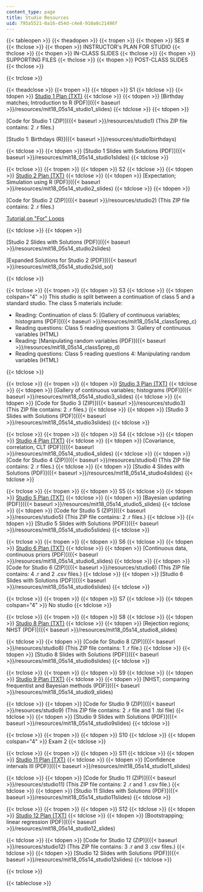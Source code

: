 ```yaml
---
content_type: page
title: Studio Resources
uid: 795a5521-0a16-d54d-c4e8-910a0c21496f
---
```


{{< tableopen >}}
{{< theadopen >}}
{{< tropen >}}
{{< thopen >}}
SES #
{{< thclose >}}
{{< thopen >}}
INSTRUCTOR's PLAN FOR STUDIO
{{< thclose >}}
{{< thopen >}}
IN-CLASS SLIDES
{{< thclose >}}
{{< thopen >}}
SUPPORTING FILES
{{< thclose >}}
{{< thopen >}}
POST-CLASS SLIDES
{{< thclose >}}

{{< trclose >}}

{{< theadclose >}}
{{< tropen >}}
{{< tdopen >}}
S1
{{< tdclose >}}
{{< tdopen >}}
[Studio 1 Plan (TXT)](./resolveuid/c056d700886880f9b42ca44af9707bc1)
{{< tdclose >}}
{{< tdopen >}}
[Birthday matches; Introduction to R (PDF)]({{< baseurl >}}/resources/mit18_05s14_studio1_slides)
{{< tdclose >}}
{{< tdopen >}}


[Code for Studio 1 (ZIP)]({{< baseurl >}}/resources/studio1) (This ZIP file contains: 2 .r files.)

[Studio 1: Birthdays (R)]({{< baseurl >}}/resources/studio1birthdays)


{{< tdclose >}}
{{< tdopen >}}
[Studio 1 Slides with Solutions (PDF)]({{< baseurl >}}/resources/mit18_05s14_studio1slides)
{{< tdclose >}}

{{< trclose >}}
{{< tropen >}}
{{< tdopen >}}
S2
{{< tdclose >}}
{{< tdopen >}}
[Studio 2 Plan (TXT)](./resolveuid/5df57f8dfbfd3c93c687d0462026c620)
{{< tdclose >}}
{{< tdopen >}}
[Expectation; Simulation using R (PDF)]({{< baseurl >}}/resources/mit18_05s14_studio2_slides)
{{< tdclose >}}
{{< tdopen >}}


[Code for Studio 2 (ZIP)]({{< baseurl >}}/resources/studio2) (This ZIP file contains: 2 .r files.)

[Tutorial on "For" Loops](/ans7870/18/18.05/s14/html/r-tut-forloop.html)


{{< tdclose >}}
{{< tdopen >}}


[Studio 2 Slides with Solutions (PDF)]({{< baseurl >}}/resources/mit18_05s14_studio2slides)

[Expanded Solutions for Studio 2 (PDF)]({{< baseurl >}}/resources/mit18_05s14_studio2sld_sol)


{{< tdclose >}}

{{< trclose >}}
{{< tropen >}}
{{< tdopen >}}
S3
{{< tdclose >}}
{{< tdopen colspan="4" >}}
This studio is split between a continuation of class 5 and a standard studio. The class 5 materials include:

*   Reading: Continuation of class 5: [Gallery of continuous variables; histograms (PDF)]({{< baseurl >}}/resources/mit18_05s14_class5prep_c)
*   Reading questions: Class 5 reading questions 3: Gallery of continuous variables (HTML)
*   Reading: [Manipulating random variables (PDF)]({{< baseurl >}}/resources/mit18_05s14_class5prep_d)
*   Reading questions: Class 5 reading questions 4: Manipulating random variables (HTML)


{{< tdclose >}}

{{< trclose >}}
{{< tropen >}}
{{< tdopen >}}
[Studio 3 Plan (TXT)](./resolveuid/965abb78880c26c231f155126bd1daef)
{{< tdclose >}}
{{< tdopen >}}
[Gallery of continuous variables; histograms (PDF)]({{< baseurl >}}/resources/mit18_05s14_studio3_slides)
{{< tdclose >}}
{{< tdopen >}}
[Code for Studio 3 (ZIP)]({{< baseurl >}}/resources/studio3) (This ZIP file contains: 2 .r files.)
{{< tdclose >}}
{{< tdopen >}}
[Studio 3 Slides with Solutions (PDF)]({{< baseurl >}}/resources/mit18_05s14_studio3slides)
{{< tdclose >}}

{{< trclose >}}
{{< tropen >}}
{{< tdopen >}}
S4
{{< tdclose >}}
{{< tdopen >}}
[Studio 4 Plan (TXT)](./resolveuid/79dc82ad7707959a12f47fced61b5809)
{{< tdclose >}}
{{< tdopen >}}
[Covariance, correlation, CLT (PDF)]({{< baseurl >}}/resources/mit18_05s14_studio4_slides)
{{< tdclose >}}
{{< tdopen >}}
[Code for Studio 4 (ZIP)]({{< baseurl >}}/resources/studio4) (This ZIP file contains: 2 .r files.)
{{< tdclose >}}
{{< tdopen >}}
[Studio 4 Slides with Solutions (PDF)]({{< baseurl >}}/resources/mit18_05s14_studio4slides)
{{< tdclose >}}

{{< trclose >}}
{{< tropen >}}
{{< tdopen >}}
S5
{{< tdclose >}}
{{< tdopen >}}
[Studio 5 Plan (TXT)](./resolveuid/8547b5d6707a3d9cb3a88886e8e18847)
{{< tdclose >}}
{{< tdopen >}}
[Bayesian updating (PDF)]({{< baseurl >}}/resources/mit18_05s14_studio5_slides)
{{< tdclose >}}
{{< tdopen >}}
[Code for Studio 5 (ZIP)]({{< baseurl >}}/resources/studio5) (This ZIP file contains: 2 .r files.)
{{< tdclose >}}
{{< tdopen >}}
[Studio 5 Slides with Solutions (PDF)]({{< baseurl >}}/resources/mit18_05s14_studio5slides)
{{< tdclose >}}

{{< trclose >}}
{{< tropen >}}
{{< tdopen >}}
S6
{{< tdclose >}}
{{< tdopen >}}
[Studio 6 Plan (TXT)](./resolveuid/f9bb429e70594b850039fefd44716eb5)
{{< tdclose >}}
{{< tdopen >}}
[Continuous data, continuous priors (PDF)]({{< baseurl >}}/resources/mit18_05s14_studio6_slides)
{{< tdclose >}}
{{< tdopen >}}
[Code for Studio 6 (ZIP)]({{< baseurl >}}/resources/studio6) (This ZIP file contains: 4 .r and 2 .csv files.)
{{< tdclose >}}
{{< tdopen >}}
[Studio 6 Slides with Solutions (PDF)]({{< baseurl >}}/resources/mit18_05s14_studio6slides)
{{< tdclose >}}

{{< trclose >}}
{{< tropen >}}
{{< tdopen >}}
S7
{{< tdclose >}}
{{< tdopen colspan="4" >}}
No studio
{{< tdclose >}}

{{< trclose >}}
{{< tropen >}}
{{< tdopen >}}
S8
{{< tdclose >}}
{{< tdopen >}}
[Studio 8 Plan (TXT)](./resolveuid/5f079298febbfa2d95cb122375cbd73e)
{{< tdclose >}}
{{< tdopen >}}
[Rejection regions; NHST (PDF)]({{< baseurl >}}/resources/mit18_05s14_studio8_slides)  

{{< tdclose >}}
{{< tdopen >}}
[Code for Studio 8 (ZIP)]({{< baseurl >}}/resources/studio8) (This ZIP file contains: 1 .r file.)
{{< tdclose >}}
{{< tdopen >}}
[Studio 8 Slides with Solutions (PDF)]({{< baseurl >}}/resources/mit18_05s14_studio8slides)
{{< tdclose >}}

{{< trclose >}}
{{< tropen >}}
{{< tdopen >}}
S9
{{< tdclose >}}
{{< tdopen >}}
[Studio 9 Plan (TXT)](./resolveuid/9b77f2fb939bc61fbc578a01c8711c73)
{{< tdclose >}}
{{< tdopen >}}
[NHST; comparing frequentist and Bayesian methods (PDF)]({{< baseurl >}}/resources/mit18_05s14_studio9_slides)  

{{< tdclose >}}
{{< tdopen >}}
[Code for Studio 9 (ZIP)]({{< baseurl >}}/resources/studio9) (This ZIP file contains: 2 .r file and 1 .tbl file)
{{< tdclose >}}
{{< tdopen >}}
[Studio 9 Slides with Solutions (PDF)]({{< baseurl >}}/resources/mit18_05s14_studio9slides)
{{< tdclose >}}

{{< trclose >}}
{{< tropen >}}
{{< tdopen >}}
S10
{{< tdclose >}}
{{< tdopen colspan="4" >}}
Exam 2
{{< tdclose >}}

{{< trclose >}}
{{< tropen >}}
{{< tdopen >}}
S11
{{< tdclose >}}
{{< tdopen >}}
[Studio 11 Plan (TXT)](./resolveuid/667866ee4bffb1c22e5579342533c1dc)
{{< tdclose >}}
{{< tdopen >}}
[Confidence intervals III (PDF)]({{< baseurl >}}/resources/mit18_05s14_studio11_slides)  

{{< tdclose >}}
{{< tdopen >}}
[Code for Studio 11 (ZIP)]({{< baseurl >}}/resources/studio11) (This ZIP file contains: 2 .r and 1 .csv file.)
{{< tdclose >}}
{{< tdopen >}}
[Studio 11 Slides with Solutions (PDF)]({{< baseurl >}}/resources/mit18_05s14_studio11slides)
{{< tdclose >}}

{{< trclose >}}
{{< tropen >}}
{{< tdopen >}}
S12
{{< tdclose >}}
{{< tdopen >}}
[Studio 12 Plan (TXT)](./resolveuid/0835f1daf7362a86b58128f8425e34ee)
{{< tdclose >}}
{{< tdopen >}}
[Bootstrapping; linear regression (PDF)]({{< baseurl >}}/resources/mit18_05s14_studio12_slides)  

{{< tdclose >}}
{{< tdopen >}}
[Code for Studio 12 (ZIP)]({{< baseurl >}}/resources/studio12) (This ZIP file contains: 3 .r and 3 .csv files.)
{{< tdclose >}}
{{< tdopen >}}
[Studio 12 Slides with Solutions (PDF)]({{< baseurl >}}/resources/mit18_05s14_studio12slides)
{{< tdclose >}}

{{< trclose >}}

{{< tableclose >}}